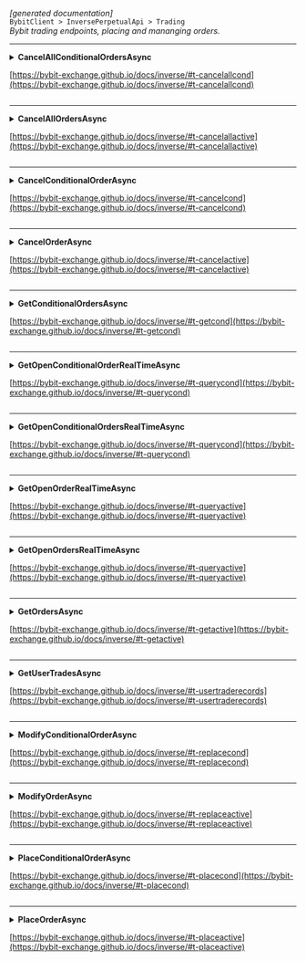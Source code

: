 *[generated documentation]*  
`BybitClient > InversePerpetualApi > Trading`  
*Bybit trading endpoints, placing and mananging orders.*
  

***

<details>
<summary>
<b>CancelAllConditionalOrdersAsync</b>  

[https://bybit-exchange.github.io/docs/inverse/#t-cancelallcond](https://bybit-exchange.github.io/docs/inverse/#t-cancelallcond)  
</summary>
<p>

```C#  
Task<WebCallResult<IEnumerable<BybitCanceledConditionalOrder>>> CancelAllConditionalOrdersAsync(string symbol, [Optional] long? receiveWindow, [Optional] CancellationToken ct);  
```  

|Parameter|Description|
|---|---|
|`symbol`|The symbol|
|`receiveWindow`|The receive window for which this request is active. When the request takes longer than this to complete the server will reject the request|
|`ct`|Cancellation token|

*Cancel all active conditional orders for a symbol*  

</p>
</details>

***

<details>
<summary>
<b>CancelAllOrdersAsync</b>  

[https://bybit-exchange.github.io/docs/inverse/#t-cancelallactive](https://bybit-exchange.github.io/docs/inverse/#t-cancelallactive)  
</summary>
<p>

```C#  
Task<WebCallResult<IEnumerable<BybitCanceledOrder>>> CancelAllOrdersAsync(string symbol, [Optional] long? receiveWindow, [Optional] CancellationToken ct);  
```  

|Parameter|Description|
|---|---|
|`symbol`|The symbol|
|`receiveWindow`|The receive window for which this request is active. When the request takes longer than this to complete the server will reject the request|
|`ct`|Cancellation token|

*Cancel all active orders for a symbol*  

</p>
</details>

***

<details>
<summary>
<b>CancelConditionalOrderAsync</b>  

[https://bybit-exchange.github.io/docs/inverse/#t-cancelcond](https://bybit-exchange.github.io/docs/inverse/#t-cancelcond)  
</summary>
<p>

```C#  
Task<WebCallResult<BybitStopOrderId>> CancelConditionalOrderAsync(string symbol, [Optional] string? stopOrderId, [Optional] string? clientOrderId, [Optional] long? receiveWindow, [Optional] CancellationToken ct);  
```  

|Parameter|Description|
|---|---|
|`symbol`|The symbol|
|`stopOrderId`|The id of the conditional order to cancel|
|`clientOrderId`|The client order id of the conditional order to cancel|
|`receiveWindow`|The receive window for which this request is active. When the request takes longer than this to complete the server will reject the request|
|`ct`|Cancellation token|

*Cancel a conditional order, either stopOrderId or clientOrderId should be provided*  

</p>
</details>

***

<details>
<summary>
<b>CancelOrderAsync</b>  

[https://bybit-exchange.github.io/docs/inverse/#t-cancelactive](https://bybit-exchange.github.io/docs/inverse/#t-cancelactive)  
</summary>
<p>

```C#  
Task<WebCallResult<BybitOrder>> CancelOrderAsync(string symbol, [Optional] string? orderId, [Optional] string? clientOrderId, [Optional] long? receiveWindow, [Optional] CancellationToken ct);  
```  

|Parameter|Description|
|---|---|
|`symbol`|The symbol|
|`orderId`|The id of the order to cancel|
|`clientOrderId`|The client order id of the conditional order to cancel|
|`receiveWindow`|The receive window for which this request is active. When the request takes longer than this to complete the server will reject the request|
|`ct`|Cancellation token|

*Cancel an order, either orderId or clientOrderId should be provided*  

</p>
</details>

***

<details>
<summary>
<b>GetConditionalOrdersAsync</b>  

[https://bybit-exchange.github.io/docs/inverse/#t-getcond](https://bybit-exchange.github.io/docs/inverse/#t-getcond)  
</summary>
<p>

```C#  
Task<WebCallResult<BybitCursorPage<IEnumerable<BybitConditionalOrder>>>> GetConditionalOrdersAsync(string symbol, [Optional] StopOrderStatus? status, [Optional] SearchDirection? direction, [Optional] int? limit, [Optional] string? cursor, [Optional] long? receiveWindow, [Optional] CancellationToken ct);  
```  

|Parameter|Description|
|---|---|
|`symbol`|The symbol|
|`status`|Filter by status|
|`direction`|Filter by direction|
|`limit`|Max number of results|
|`cursor`|Page cursor|
|`receiveWindow`|The receive window for which this request is active. When the request takes longer than this to complete the server will reject the request|
|`ct`|Cancellation token|

*Get a list of conditional orders*  

</p>
</details>

***

<details>
<summary>
<b>GetOpenConditionalOrderRealTimeAsync</b>  

[https://bybit-exchange.github.io/docs/inverse/#t-querycond](https://bybit-exchange.github.io/docs/inverse/#t-querycond)  
</summary>
<p>

```C#  
Task<WebCallResult<BybitConditionalOrder>> GetOpenConditionalOrderRealTimeAsync(string symbol, [Optional] string? stopOrderId, [Optional] string? clientOrderId, [Optional] long? receiveWindow, [Optional] CancellationToken ct);  
```  

|Parameter|Description|
|---|---|
|`symbol`|The symbol|
|`stopOrderId`|The order id|
|`clientOrderId`|The client order id|
|`receiveWindow`|The receive window for which this request is active. When the request takes longer than this to complete the server will reject the request|
|`ct`|Cancellation token|

*Get conditional order information. Either stopOrderId or clientOrderId should be provided*  

</p>
</details>

***

<details>
<summary>
<b>GetOpenConditionalOrdersRealTimeAsync</b>  

[https://bybit-exchange.github.io/docs/inverse/#t-querycond](https://bybit-exchange.github.io/docs/inverse/#t-querycond)  
</summary>
<p>

```C#  
Task<WebCallResult<IEnumerable<BybitConditionalOrder>>> GetOpenConditionalOrdersRealTimeAsync(string symbol, [Optional] long? receiveWindow, [Optional] CancellationToken ct);  
```  

|Parameter|Description|
|---|---|
|`symbol`|The symbol|
|`receiveWindow`|The receive window for which this request is active. When the request takes longer than this to complete the server will reject the request|
|`ct`|Cancellation token|

*Get order information for up to 10 conditional orders*  

</p>
</details>

***

<details>
<summary>
<b>GetOpenOrderRealTimeAsync</b>  

[https://bybit-exchange.github.io/docs/inverse/#t-queryactive](https://bybit-exchange.github.io/docs/inverse/#t-queryactive)  
</summary>
<p>

```C#  
Task<WebCallResult<BybitOrder>> GetOpenOrderRealTimeAsync(string symbol, [Optional] string? orderId, [Optional] string? clientOrderId, [Optional] long? receiveWindow, [Optional] CancellationToken ct);  
```  

|Parameter|Description|
|---|---|
|`symbol`|The symbol|
|`orderId`||
|`clientOrderId`||
|`receiveWindow`||
|`ct`||

*Get order information. Either orderId or clientOrderId should be provided*  

</p>
</details>

***

<details>
<summary>
<b>GetOpenOrdersRealTimeAsync</b>  

[https://bybit-exchange.github.io/docs/inverse/#t-queryactive](https://bybit-exchange.github.io/docs/inverse/#t-queryactive)  
</summary>
<p>

```C#  
Task<WebCallResult<IEnumerable<BybitOrder>>> GetOpenOrdersRealTimeAsync(string symbol, [Optional] long? receiveWindow, [Optional] CancellationToken ct);  
```  

|Parameter|Description|
|---|---|
|`symbol`|The symbol|
|`receiveWindow`|The receive window for which this request is active. When the request takes longer than this to complete the server will reject the request|
|`ct`|Cancellation token|

*Get order information for up to 500 orders*  

</p>
</details>

***

<details>
<summary>
<b>GetOrdersAsync</b>  

[https://bybit-exchange.github.io/docs/inverse/#t-getactive](https://bybit-exchange.github.io/docs/inverse/#t-getactive)  
</summary>
<p>

```C#  
Task<WebCallResult<BybitCursorPage<IEnumerable<BybitOrder>>>> GetOrdersAsync(string symbol, [Optional] OrderStatus? status, [Optional] SearchDirection? direction, [Optional] int? limit, [Optional] string? cursor, [Optional] long? receiveWindow, [Optional] CancellationToken ct);  
```  

|Parameter|Description|
|---|---|
|`symbol`|The symbol|
|`status`|Filter by status|
|`direction`|Filter by direction|
|`limit`|Max amount of results|
|`cursor`|Page cursor|
|`receiveWindow`|The receive window for which this request is active. When the request takes longer than this to complete the server will reject the request|
|`ct`|Cancellation token|

*Get orders*  

</p>
</details>

***

<details>
<summary>
<b>GetUserTradesAsync</b>  

[https://bybit-exchange.github.io/docs/inverse/#t-usertraderecords](https://bybit-exchange.github.io/docs/inverse/#t-usertraderecords)  
</summary>
<p>

```C#  
Task<WebCallResult<IEnumerable<BybitUserTrade>>> GetUserTradesAsync(string symbol, [Optional] string? orderId, [Optional] DateTime? startTime, [Optional] int? page, [Optional] int? pageSize, [Optional] long? receiveWindow, [Optional] CancellationToken ct);  
```  

|Parameter|Description|
|---|---|
|`symbol`|The symbol|
|`orderId`|Filter by order id|
|`startTime`|Filter by start time|
|`page`|Page|
|`pageSize`|Page size|
|`receiveWindow`|The receive window for which this request is active. When the request takes longer than this to complete the server will reject the request|
|`ct`|Cancellation token|

*Get executed user trades*  

</p>
</details>

***

<details>
<summary>
<b>ModifyConditionalOrderAsync</b>  

[https://bybit-exchange.github.io/docs/inverse/#t-replacecond](https://bybit-exchange.github.io/docs/inverse/#t-replacecond)  
</summary>
<p>

```C#  
Task<WebCallResult<BybitStopOrderId>> ModifyConditionalOrderAsync(string symbol, [Optional] string? stopOrderId, [Optional] string? clientOrderId, [Optional] decimal? newPrice, [Optional] decimal? newTriggerPrice, [Optional] decimal? newQuantity, [Optional] decimal? takeProfitPrice, [Optional] decimal? stopLossPrice, [Optional] TriggerType? takeProfitTriggerType, [Optional] TriggerType? stopLossTriggerType, [Optional] long? receiveWindow, [Optional] CancellationToken ct);  
```  

|Parameter|Description|
|---|---|
|`symbol`|The symbol|
|`stopOrderId`|Stop order id|
|`clientOrderId`|Client order id|
|`newPrice`|New price to set|
|`newTriggerPrice`|New trigger price to set|
|`newQuantity`|New quantity to set|
|`takeProfitPrice`|New take profit price|
|`stopLossPrice`|New stop loss price|
|`takeProfitTriggerType`|New take profit trigger type|
|`stopLossTriggerType`|New stop loss profit price|
|`receiveWindow`|The receive window for which this request is active. When the request takes longer than this to complete the server will reject the request|
|`ct`|Cancellation token|

*Change an exising order. Either stopOrderId or clientOrderId should be provided*  

</p>
</details>

***

<details>
<summary>
<b>ModifyOrderAsync</b>  

[https://bybit-exchange.github.io/docs/inverse/#t-replaceactive](https://bybit-exchange.github.io/docs/inverse/#t-replaceactive)  
</summary>
<p>

```C#  
Task<WebCallResult<BybitOrderId>> ModifyOrderAsync(string symbol, [Optional] string? orderId, [Optional] string? clientOrderId, [Optional] decimal? newPrice, [Optional] decimal? newQuantity, [Optional] decimal? takeProfitPrice, [Optional] decimal? stopLossPrice, [Optional] TriggerType? takeProfitTriggerType, [Optional] TriggerType? stopLossTriggerType, [Optional] long? receiveWindow, [Optional] CancellationToken ct);  
```  

|Parameter|Description|
|---|---|
|`symbol`|The symbol|
|`orderId`|Stop order id|
|`clientOrderId`|Client order id|
|`newPrice`|New price to set|
|`newQuantity`|New quantity to set|
|`takeProfitPrice`|New take profit price|
|`stopLossPrice`|New stop loss price|
|`takeProfitTriggerType`|New take profit trigger type|
|`stopLossTriggerType`|New stop loss profit price|
|`receiveWindow`|The receive window for which this request is active. When the request takes longer than this to complete the server will reject the request|
|`ct`|Cancellation token|

*Change an exising order. Either orderId or clientOrderId should be provided*  

</p>
</details>

***

<details>
<summary>
<b>PlaceConditionalOrderAsync</b>  

[https://bybit-exchange.github.io/docs/inverse/#t-placecond](https://bybit-exchange.github.io/docs/inverse/#t-placecond)  
</summary>
<p>

```C#  
Task<WebCallResult<BybitConditionalOrder>> PlaceConditionalOrderAsync(string symbol, OrderSide side, OrderType type, PositionMode positionMode, decimal quantity, decimal basePrice, decimal triggerPrice, TimeInForce timeInForce, [Optional] decimal? price, [Optional] TriggerType? triggerType, [Optional] bool? closeOnTrigger, [Optional] string? clientOrderId, [Optional] decimal? takeProfitPrice, [Optional] decimal? stopLossPrice, [Optional] TriggerType? takeProfitTriggerType, [Optional] TriggerType? stopLossTriggerType, [Optional] long? receiveWindow, [Optional] CancellationToken ct);  
```  

|Parameter|Description|
|---|---|
|`symbol`|The symbol|
|`side`|Order side|
|`type`|Order type|
|`positionMode`|Position mode|
|`quantity`|Quantity|
|`basePrice`|It will be used to compare with the value of trigger price, to decide whether your conditional order will be triggered by crossing trigger price from upper side or lower side. Mainly used to identify the expected direction of the current conditional order.|
|`triggerPrice`|Trigger price|
|`timeInForce`|Time in force|
|`price`|Price|
|`triggerType`|Trigger type|
|`closeOnTrigger`|For a closing order. It can only reduce your position, not increase it. If the account has insufficient available balance when the closing order is triggered, then other active orders of similar contracts will be cancelled or reduced. It can be used to ensure your stop loss reduces your position regardless of current available margin.|
|`clientOrderId`|Client order id|
|`takeProfitPrice`|Take profit price, only take effect upon opening the position|
|`stopLossPrice`|Stop loss price, only take effect upon opening the position|
|`takeProfitTriggerType`|Take profit trigger price type, default: LastPrice|
|`stopLossTriggerType`|Stop loss trigger price type, default: LastPrice|
|`receiveWindow`|The receive window for which this request is active. When the request takes longer than this to complete the server will reject the request|
|`ct`|Cancellation token|

*Place a new conditional order*  

</p>
</details>

***

<details>
<summary>
<b>PlaceOrderAsync</b>  

[https://bybit-exchange.github.io/docs/inverse/#t-placeactive](https://bybit-exchange.github.io/docs/inverse/#t-placeactive)  
</summary>
<p>

```C#  
Task<WebCallResult<BybitOrder>> PlaceOrderAsync(string symbol, OrderSide side, OrderType type, decimal quantity, TimeInForce timeInForce, [Optional] decimal? price, [Optional] bool? closeOnTrigger, [Optional] string? clientOrderId, [Optional] decimal? takeProfitPrice, [Optional] decimal? stopLossPrice, [Optional] TriggerType? takeProfitTriggerType, [Optional] TriggerType? stopLossTriggerType, [Optional] bool? reduceOnly, [Optional] long? receiveWindow, [Optional] CancellationToken ct);  
```  

|Parameter|Description|
|---|---|
|`symbol`|The symbol|
|`side`|Order side|
|`type`|Order type|
|`quantity`|Quantity|
|`timeInForce`|Time in force|
|`price`|Price|
|`closeOnTrigger`|For a closing order. It can only reduce your position, not increase it. If the account has insufficient available balance when the closing order is triggered, then other active orders of similar contracts will be cancelled or reduced. It can be used to ensure your stop loss reduces your position regardless of current available margin.|
|`clientOrderId`|Client order id|
|`takeProfitPrice`|Take profit price, only take effect upon opening the position|
|`stopLossPrice`|Stop loss price, only take effect upon opening the position|
|`takeProfitTriggerType`|Take profit trigger price type, default: LastPrice|
|`stopLossTriggerType`|Stop loss trigger price type, default: LastPrice|
|`reduceOnly`|True means your position can only reduce in size if this order is triggered|
|`receiveWindow`|The receive window for which this request is active. When the request takes longer than this to complete the server will reject the request|
|`ct`|Cancellation token|

*Place a new order*  

</p>
</details>

